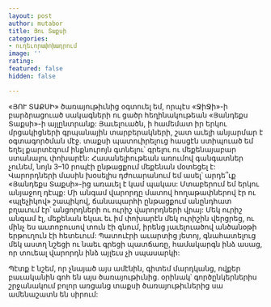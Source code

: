 ```yaml
---
layout: post
author: mutabor
title: Յու Տաքսի
categories:
- ուղեւորափոխադրում
image: ''
rating: 
featured: false
hidden: false

---
```

«ՅՈՒ ՏԱՔՍԻ» ծառայութիւնից օգտուել եմ, որպէս «ՋիՋի»-ի բարձրացուած սակագների ու ցածր հեղինակութեան «Յանդեքս Տաքսի»-ի այլընտրանք: Յաւելուածն, ի համեմատ իր երկու մրցակիցների գրպանային տարբերակների, շատ աւելի անյարմար է օգտագործման մէջ. տաքսի պատուիրելուց հասցէն ստիպուած եմ եղել քարտէզում ինքնուրոյն գտնելու՝ գրելու ու մեքենայաբար ստանալու փոխարէն: Հասանելիութեան առումով գանգատներ չունեմ, նոյն 3–10 րոպէի ընթացքում մեքենան մօտեցել է: Վարորդների մասին խօսելիս դժուարանում եմ ասել՝ արդե՞ւք «Յանդեքս Տաքսի»-ից առաւել է կամ պակաս: Մտաբերում եմ երկու անյաջող դէպք: Մի անգամ վարորդը մատով հողաթափներով էր ու «պլեչիկով» շապիկով, ճանապարհի ընթացքում անընդհատ բղաւում էր՝ անցորդների ու ուրիշ վարորդների վրայ: Մեկ ուրիշ անգամ էլ, մեքենան եկաւ եւ իմ փոխարէն մեկ ուրիշին վերցրեց, ու մինչ ես աւտոբուսով տուն էի գնում, իրենց յաւելուածով անծանօթի երթուղուն էի հետեւում: Պատուէրի աւարտից յետոյ, գնահատելուց մեկ աստղ նշեցի ու նաեւ գրեցի պատճառը, համակարգն ինձ ասաց, որ տուեալ վարորդն ինձ այլեւս չի սպասարկի:

Պէտք է նշեմ, որ չնայած այս ամէնին, գիտեմ մարդկանց, ովքեր բաւականին գոհ են այս ծառայութիւնից. օրինակ՝ գործընկերներիս շրջանակում բոլոր առցանց տաքսի ծառայութիւներից սա ամենաշատն են սիրում: